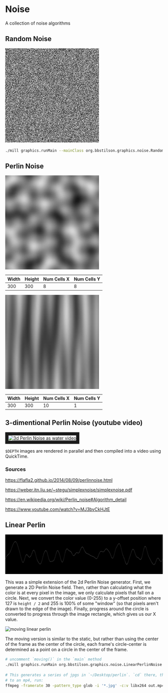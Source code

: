 # Noise

A collection of noise algorithms

## Random Noise

![random noise](./img/random_noise.jpg)

```bash
./mill graphics.runMain --mainClass org.bbstilson.graphics.noise.RandomNoise
```

## Perlin Noise

![perline noise 1](./img/perlin_noise_1.jpg)

|Width|Height|Num Cells X|Num Cells Y|
|:---|:---|:---|:---|
|300|300|8|8|

![perlin noise 2](./img/perlin_noise_2.jpg)

|Width|Height|Num Cells X|Num Cells Y|
|:---|:---|:---|:---|
|300|300|10|1|

## 3-dimentional Perlin Noise (youtube video)

<a href="http://www.youtube.com/watch?feature=player_embedded&v=In6MKsEksfQ
" target="_blank"><img src="http://img.youtube.com/vi/In6MKsEksfQ/0.jpg"
alt="3d Perlin Noise as water video" width="240" height="180" border="10" /></a>

`$DEPTH` images are rendered in parallel and then compiled into a video using QuickTime.

### Sources

<https://flafla2.github.io/2014/08/09/perlinnoise.html>

<https://weber.itn.liu.se/~stegu/simplexnoise/simplexnoise.pdf>

<https://en.wikipedia.org/wiki/Perlin_noise#Algorithm_detail>

<https://www.youtube.com/watch?v=MJ3bvCkHJtE>

## Linear Perlin

![linear perlin 1](./img/linear_perlin_1.jpg)

This was a simple extension of the 2d Perlin Noise generator. First, we generate a 2D Perlin Noise field. Then, rather than calculating what the color is at every pixel in the image, we only calculate pixels that fall on a circle. Next, we convert the color value (0-255) to a y-offset position where 127 is `height / 2` and 255 is 100% of some "window" (so that pixels aren't drawn to the edge of the image). Finally, progress around the circle is converted to progress through the image rectangle, which gives us our X value.

![moving linear perlin](https://i.imgur.com/bM1xPfq.gif)

The moving version is similar to the static, but rather than using the center of the frame as the center of the circle, each frame's circle-center is determined as a point on a circle in the center of the frame.

```bash
# uncomment `moving()` in the `main` method
./mill graphics.runMain org.bbstilson.graphics.noise.LinearPerlinNoise

# This generates a series of jpgs in `~/Desktop/perlin`. `cd` there, then, to convert
# to an mp4, run:
ffmpeg -framerate 30 -pattern_type glob -i '*.jpg' -c:v libx264 out.mp4 
```
